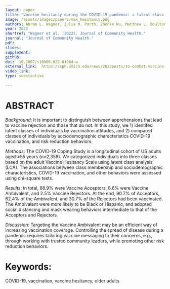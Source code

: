 ```yaml
---
layout: paper
title: "Vaccine hesitancy during the COVID-19 pandemic: a latent class analysis of middle-aged and older US adults"
image: /assets/images/papers/vax_hesitancy.png
authors: Abram L. Wagner, Julia M. Porth, Zhenke Wu, Matthew L. Boulton, Jessica M. Finlay, Lindsay C. Kobayashi
year: 2022
shortref: "Wagner et al. (2022). Journal of Community Health."
journal: "Journal of Community Health."
pdf: 
slides: 
supplement: 
github: 
doi:  10.1007/s10900-022-01064-w
external_link:  https://sph.umich.edu/news/2022posts/to-combat-vaccine-hesitation-identify-fence-sitters-early-in-pandemic.html
video_link: 
type: substantive
 
---
```


# ABSTRACT 

*Background*: It is important to distinguish between apprehensions that lead to vaccine rejection and those that do not. In this study, we 1) identifed latent classes of individuals by vaccination attitudes, and 2) compared classes of individuals by sociodemographic characteristics COVID-19 vaccination, and risk reduction behaviors.

*Methods*:  The COVID-19 Coping Study is a longitudinal cohort of US adults aged ≥55 years (n=2,358). We categorized individuals into three classes based on the adult Vaccine Hesitancy Scale using latent class analysis (LCA). The associations between class membership and sociodemographic characteristics, COVID-19 vaccination, and other behaviors were assessed using chi-square tests.

*Results*:  In total, 88.9% were Vaccine Acceptors, 8.6% were Vaccine Ambivalent, and 2.5% Vaccine Rejectors. At the end, 90.7% of Acceptors, 62.4% of the Ambivalent, and 30.7% of the Rejectors had been vaccinated. The Ambivalent were more likely to be Black or Hispanic, and adopted social distancing and mask wearing behaviors intermediate to that of the Acceptors and Rejectors.

*Discussion*:  Targeting the Vaccine Ambivalent may be an efficient way of increasing vaccination coverage. Controlling the spread of disease during a pandemic requires tailoring vaccine messaging to their concerns, e.g., through working with trusted community leaders, while promoting other risk reduction behaviors.

# Keywords: 

COVID-19, vaccination, vaccine hesitancy, older adults

